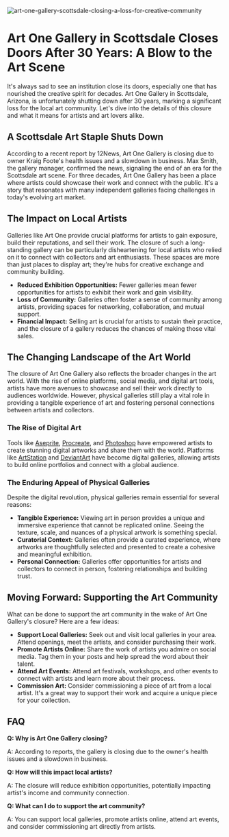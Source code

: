 ![art-one-gallery-scottsdale-closing-a-loss-for-creative-community](https://images.pexels.com/photos/1626591/pexels-photo-1626591.jpeg?auto=compress&cs=tinysrgb&fit=crop&h=627&w=1200)

# Art One Gallery in Scottsdale Closes Doors After 30 Years: A Blow to the Art Scene

It's always sad to see an institution close its doors, especially one that has nourished the creative spirit for decades. Art One Gallery in Scottsdale, Arizona, is unfortunately shutting down after 30 years, marking a significant loss for the local art community. Let's dive into the details of this closure and what it means for artists and art lovers alike.

## A Scottsdale Art Staple Shuts Down

According to a recent report by 12News, Art One Gallery is closing due to owner Kraig Foote's health issues and a slowdown in business. Max Smith, the gallery manager, confirmed the news, signaling the end of an era for the Scottsdale art scene. For three decades, Art One Gallery has been a place where artists could showcase their work and connect with the public. It's a story that resonates with many independent galleries facing challenges in today's evolving art market.

## The Impact on Local Artists

Galleries like Art One provide crucial platforms for artists to gain exposure, build their reputations, and sell their work. The closure of such a long-standing gallery can be particularly disheartening for local artists who relied on it to connect with collectors and art enthusiasts. These spaces are more than just places to display art; they're hubs for creative exchange and community building.

*   **Reduced Exhibition Opportunities:** Fewer galleries mean fewer opportunities for artists to exhibit their work and gain visibility.
*   **Loss of Community:** Galleries often foster a sense of community among artists, providing spaces for networking, collaboration, and mutual support.
*   **Financial Impact:** Selling art is crucial for artists to sustain their practice, and the closure of a gallery reduces the chances of making those vital sales.

## The Changing Landscape of the Art World

The closure of Art One Gallery also reflects the broader changes in the art world. With the rise of online platforms, social media, and digital art tools, artists have more avenues to showcase and sell their work directly to audiences worldwide. However, physical galleries still play a vital role in providing a tangible experience of art and fostering personal connections between artists and collectors.

### The Rise of Digital Art

Tools like [Aseprite](https://www.aseprite.org/), [Procreate](https://procreate.com/), and [Photoshop](https://www.adobe.com/products/photoshop.html) have empowered artists to create stunning digital artworks and share them with the world. Platforms like [ArtStation](https://www.artstation.com/) and [DeviantArt](https://www.deviantart.com/) have become digital galleries, allowing artists to build online portfolios and connect with a global audience.

### The Enduring Appeal of Physical Galleries

Despite the digital revolution, physical galleries remain essential for several reasons:

*   **Tangible Experience:** Viewing art in person provides a unique and immersive experience that cannot be replicated online. Seeing the texture, scale, and nuances of a physical artwork is something special.
*   **Curatorial Context:** Galleries often provide a curated experience, where artworks are thoughtfully selected and presented to create a cohesive and meaningful exhibition.
*   **Personal Connection:** Galleries offer opportunities for artists and collectors to connect in person, fostering relationships and building trust.

## Moving Forward: Supporting the Art Community

What can be done to support the art community in the wake of Art One Gallery's closure? Here are a few ideas:

*   **Support Local Galleries:** Seek out and visit local galleries in your area. Attend openings, meet the artists, and consider purchasing their work.
*   **Promote Artists Online:** Share the work of artists you admire on social media. Tag them in your posts and help spread the word about their talent.
*   **Attend Art Events:** Attend art festivals, workshops, and other events to connect with artists and learn more about their process.
*   **Commission Art:** Consider commissioning a piece of art from a local artist. It's a great way to support their work and acquire a unique piece for your collection.

## FAQ

**Q: Why is Art One Gallery closing?**

A: According to reports, the gallery is closing due to the owner's health issues and a slowdown in business.

**Q: How will this impact local artists?**

A: The closure will reduce exhibition opportunities, potentially impacting artist's income and community connection.

**Q: What can I do to support the art community?**

A: You can support local galleries, promote artists online, attend art events, and consider commissioning art directly from artists.
